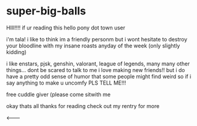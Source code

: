 # super-big-balls
HIII!!!! if ur reading this hello pony dot town user

i'm tala! i like to think im a friendly personm but i wont hesitate to destroy your bloodline with my insane roasts anyday of the week (only slightly kidding)

i like enstars, pjsk, genshin, valorant, league of legends, many many other things... dont be scared to talk to me i love making new friends!! but i do have a pretty odd sense of humor that some people might find weird so if i say anything to make u uncomfy PLS TELL ME!!!

free cuddle giver (please come sitwith me 

okay thats all thanks for reading check out my rentry for more 

<---
